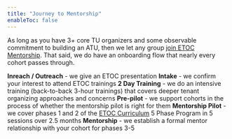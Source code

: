 ```yaml
---
title: "Journey to Mentorship"
enableToc: false
---
```

As long as you have 3+ core TU organizers and some observable commitment to building an ATU, then we let any group [join ETOC Mentorship](https://actionnetwork.org/forms/join-the-emergency-tenant-organizing-committee/). That said, we do have an onboarding flow that nearly every cohort passes through.

**Inreach / Outreach** - we give an ETOC presentation
**Intake** - we confirm your interest to attend ETOC trainings
**2 Day Training** - we do an intensive training (back-to-back 3-hour trainings) that covers deeper tenant organizing approaches and concerns
**Pre-pilot** - we support cohorts in the process of whether the mentorship pilot is right for them
**Mentorship Pilot** - we cover phases 1 and 2 of the [ETOC Curriculum](notes/etoc-curriculum) 5 Phase Program in 5 sessions over 2.5 months
**Mentorship** - we establish a formal mentor relationship with your cohort for phases 3-5